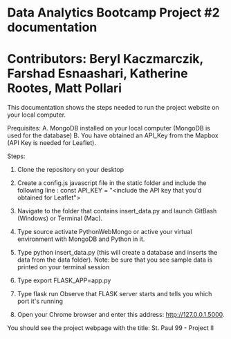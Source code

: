 # Data Analytics Bootcamp Project #2 documentation
# Contributors: Beryl Kaczmarczik, Farshad Esnaashari, Katherine Rootes, Matt Pollari

This documentation shows the steps needed to run the project website on your local
computer.  

Prequisites:
 A. MongoDB installed on your local computer (MongoDB is used for the database)
 B. You have obtained an API_Key from the Mapbox (API Key is needed for Leaflet).

Steps:
1. Clone the repository on your desktop
2. Create a config.js javascript file in the static folder and include the following line :  const API_KEY = "<include the API key that you'd obtained for Leaflet">

3. Navigate to the folder that contains insert_data.py and launch GitBash (Windows) or Terminal (Mac).
4. Type source activate PythonWebMongo or active your virtual environment with MongoDB and Python in it.
5. Type python insert_data.py (this will create a database and inserts the data from the data folder).  Note: be sure that you see sample data is printed on your terminal session  
6. Type export FLASK_APP=app.py
7. Type flask run 
Observe that FLASK server starts and tells you which port it's running
8. Open your Chrome browser and enter this address:  http://127.0.0.1.5000.

You should see the project webpage with the title: St. Paul 99 - Project II

